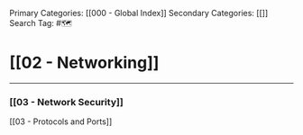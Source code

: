 Primary Categories: [[000 - Global Index]] 
Secondary Categories: [[]] 
Search Tag: #🗺  

# [[02 - Networking]]  
***

### [[03 - Network Security]]
[[03 - Protocols and Ports]]

